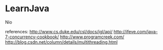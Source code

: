 LearnJava
=========
Nio

references:
http://www.cs.duke.edu/csl/docs/jgl/api/
http://ifeve.com/java-7-concurrency-cookbook/
http://www.programcreek.com/
http://blog.csdn.net/column/details/multithreading.html
